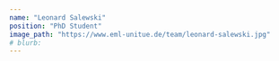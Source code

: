 ```yaml
---
name: "Leonard Salewski"
position: "PhD Student"
image_path: "https://www.eml-unitue.de/team/leonard-salewski.jpg"
# blurb: 
---
```


